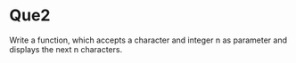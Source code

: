 # Que2

Write a function, which accepts a character and integer n as parameter and displays the next n characters.
